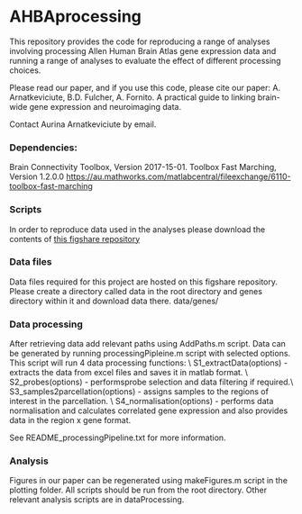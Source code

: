 # AHBAprocessing

This repository provides the code for reproducing a range of analyses involving processing Allen Human Brain Atlas gene expression data and running a range of analyses to evaluate the effect of different processing choices.

Please read our paper, and if you use this code, please cite our paper:
A. Arnatkeviciute, B.D. Fulcher, A. Fornito. A practical guide to linking brain-wide gene expression and neuroimaging data. 

Contact Aurina Arnatkeviciute by email.

### Dependencies: 
Brain Connectivity Toolbox, Version 2017-15-01.
Toolbox Fast Marching, Version 1.2.0.0 https://au.mathworks.com/matlabcentral/fileexchange/6110-toolbox-fast-marching

### Scripts
In order to reproduce data used in the analyses please download the contents of [this figshare repository](https://figshare.com/s/0bc61dec0c5e404c4de7)

### Data files
Data files required for this project are hosted on this figshare repository. Please create a directory called data in the root directory and genes directory within it and download data there.
data/genes/

### Data processing
After retrieving data add relevant paths using AddPaths.m script. Data can be generated by running processingPipleine.m script with selected options. 
This script will run 4 data processing functions: \\
S1_extractData(options) - extracts the data from excel files and saves it in matlab format. \\
S2_probes(options) - performsprobe selection and data filtering if required.\\
S3_samples2parcellation(options) - assigns samples to the regions of interest in the parcellation. \\
S4_normalisation(options) - performs data normalisation and calculates correlated gene expression and also provides data in the region x gene format. 

See README_processingPipeline.txt for more information. 

### Analysis
Figures in our paper can be regenerated using makeFigures.m script in the plotting folder. All scripts should be run from the root directory. Other relevant analysis scripts are in dataProcessing.
